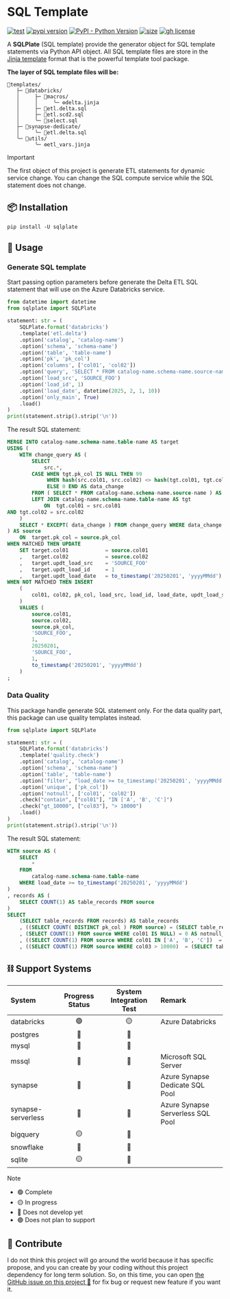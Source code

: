 # SQL Template

[![test](https://github.com/korawica/sqlplate/actions/workflows/tests.yml/badge.svg?branch=main)](https://github.com/korawica/sqlplate/actions/workflows/tests.yml)
[![pypi version](https://img.shields.io/pypi/v/sqlplate)](https://pypi.org/project/sqlplate/)
[![PyPI - Python Version](https://img.shields.io/pypi/pyversions/sqlplate?logo=pypi)](https://pypi.org/project/sqlplate/)
[![size](https://img.shields.io/github/languages/code-size/korawica/sqlplate)](https://github.com/korawica/sqlplate)
[![gh license](https://img.shields.io/github/license/korawica/sqlplate)](https://github.com/korawica/sqlplate/blob/main/LICENSE)

A **SQLPlate** (SQL template) provide the generator object for SQL template 
statements via Python API object.
All SQL template files are store in the [Jinja template](https://jinja.palletsprojects.com/en/stable/templates/)
format that is the powerful template tool package.

**The layer of SQL template files will be:**

```text
📂templates/
   ├─ 📂databricks/
   │     ├─ 📂macros/
   │     │     ╰─ ⚙️delta.jinja
   │     ├─ 📜etl.delta.sql
   │     ├─ 📜etl.scd2.sql
   │     ╰─ 📜select.sql
   ├─ 📂synapse-dedicate/
   │     ╰─ 📜etl.delta.sql
   ╰─ 📂utils/
         ╰─ ⚙️etl_vars.jinja
```

> [!IMPORTANT]
> The first object of this project is generate ETL statements for dynamic service
> change. You can change the SQL compute service while the SQL statement does not
> change.

## :package: Installation

```shell
pip install -U sqlplate
```

## :fork_and_knife: Usage

### Generate SQL template

Start passing option parameters before generate the Delta ETL SQL statement that
will use on the Azure Databricks service.

```python
from datetime import datetime
from sqlplate import SQLPlate

statement: str = (
    SQLPlate.format('databricks')
    .template('etl.delta')
    .option('catalog', 'catalog-name')
    .option('schema', 'schema-name')
    .option('table', 'table-name')
    .option('pk', 'pk_col')
    .option('columns', ['col01', 'col02'])
    .option('query', 'SELECT * FROM catalog-name.schema-name.source-name')
    .option('load_src', 'SOURCE_FOO')
    .option('load_id', 1)
    .option('load_date', datetime(2025, 2, 1, 10))
    .option('only_main', True)
    .load()
)
print(statement.strip().strip('\n'))
```

The result SQL statement:

```sql
MERGE INTO catalog-name.schema-name.table-name AS target
USING (
    WITH change_query AS (
        SELECT
            src.*,
        CASE WHEN tgt.pk_col IS NULL THEN 99
             WHEN hash(src.col01, src.col02) <> hash(tgt.col01, tgt.col02) THEN 1
             ELSE 0 END AS data_change
        FROM ( SELECT * FROM catalog-name.schema-name.source-name ) AS src
        LEFT JOIN catalog-name.schema-name.table-name AS tgt
            ON  tgt.col01 = src.col01
AND tgt.col02 = src.col02
    )
    SELECT * EXCEPT( data_change ) FROM change_query WHERE data_change IN (99, 1)
) AS source
    ON  target.pk_col = source.pk_col
WHEN MATCHED THEN UPDATE
    SET target.col01            = source.col01
    ,   target.col02            = source.col02
    ,   target.updt_load_src    = 'SOURCE_FOO'
    ,   target.updt_load_id     = 1
    ,   target.updt_load_date   = to_timestamp('20250201', 'yyyyMMdd')
WHEN NOT MATCHED THEN INSERT
    (
        col01, col02, pk_col, load_src, load_id, load_date, updt_load_src, updt_load_id, updt_load_date
    )
    VALUES (
        source.col01,
        source.col02,
        source.pk_col,
        'SOURCE_FOO',
        1,
        20250201,
        'SOURCE_FOO',
        1,
        to_timestamp('20250201', 'yyyyMMdd')
    )
;
```

### Data Quality

This package handle generate SQL statement only.
For the data quality part, this package can use quality templates instead.

```python
from sqlplate import SQLPlate

statement: str = (
    SQLPlate.format('databricks')
    .template('quality.check')
    .option('catalog', 'catalog-name')
    .option('schema', 'schema-name')
    .option('table', 'table-name')
    .option('filter', "load_date >= to_timestamp('20250201', 'yyyyMMdd')")
    .option('unique', ['pk_col'])
    .option('notnull', ['col01', 'col02'])
    .check("contain", ["col01"], "IN ['A', 'B', 'C']")
    .check("gt_10000", ["col03"], "> 10000")
    .load()
)
print(statement.strip().strip('\n'))
```

The result SQL statement:

```sql
WITH source AS (
    SELECT
        *
    FROM
        catalog-name.schema-name.table-name
    WHERE load_date >= to_timestamp('20250201', 'yyyyMMdd')
)
, records AS (
    SELECT COUNT(1) AS table_records FROM source
)
SELECT
    (SELECT table_records FROM records) AS table_records
    , ((SELECT COUNT( DISTINCT pk_col ) FROM source) = (SELECT table_records FROM records)) AS unique_pk_col
    , (SELECT COUNT(1) FROM source WHERE col01 IS NULL) = 0 AS notnull_col01, (SELECT COUNT(1) FROM source WHERE col02 IS NULL) = 0 AS notnull_col02
    , ((SELECT COUNT(1) FROM source WHERE col01 IN ['A', 'B', 'C'])  = (SELECT table_records FROM records)) AS contain_col01
    , ((SELECT COUNT(1) FROM source WHERE col03 > 10000)  = (SELECT table_records FROM records)) AS gt_10000_col03
```

## :chains: Support Systems

| System             | Progress Status | System Integration Test | Remark                            |
|:-------------------|:---------------:|:-----------------------:|:----------------------------------|
| databricks         |       🟢        |           🟡            | Azure Databricks                  |
| postgres           |       🔴        |           🔴            |                                   |
| mysql              |       🔴        |           🔴            |                                   |
| mssql              |       🔴        |           🔴            | Microsoft SQL Server              |
| synapse            |       🔴        |           🔴            | Azure Synapse Dedicate SQL Pool   |
| synapse-serverless |       🔴        |           🔴            | Azure Synapse Serverless SQL Pool |
| bigquery           |       🟡        |           🔴            |                                   |
| snowflake          |       🔴        |           🔴            |                                   |
| sqlite             |       🟡        |           🔴            |                                   |

> [!NOTE]
> - 🟢 Complete
> - 🟡 In progress
> - 🔴 Does not develop yet
> - 🟣 Does not plan to support

## :speech_balloon: Contribute

I do not think this project will go around the world because it has specific propose,
and you can create by your coding without this project dependency for long term
solution. So, on this time, you can open [the GitHub issue on this project :raised_hands:](https://github.com/korawica/sqlplate/issues)
for fix bug or request new feature if you want it.
